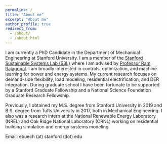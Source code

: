 ```yaml
---
permalink: /
title: "About me"
excerpt: "About me"
author_profile: true
redirect_from: 
  - /about/
  - /about.html
---
```


I am currently a PhD Candidate in the Department of Mechanical Engineering at Stanford University. I am a member of the [Stanford Sustainable Systems Lab (S3L)](https://ramr.sites.stanford.edu/) where I am advised by [Professor Ram Rajagopal](https://profiles.stanford.edu/ram-rajagopal). I am broadly interested in controls, optimization, and machine learning for power and energy systems. My current research focuses on demand-side flexibility, load modeling, residential electrification, and DER integration. During graduate school I have been fortunate to be supported by a Stanford Graduate Fellowship and a National Science Foundation Graduate Research Fellowship.

Previously, I obtained my M.S. degree from Stanford University in 2019 and B.S. degree from Tufts University in 2017, both in Mechanical Engineering. I also was a research intern at the National Renewable Energy Laboratory (NREL) and Oak Ridge National Laboratory (ORNL) working on residential building simulation and energy systems modeling. 

Email: ebuech (at) stanford (dot) edu
